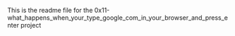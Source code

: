 This is the readme file for the 0x11-what_happens_when_your_type_google_com_in_your_browser_and_press_enter project
